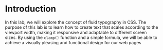 # Introduction

In this lab, we will explore the concept of fluid typography in CSS. The purpose of this lab is to learn how to create text that scales according to the viewport width, making it responsive and adaptable to different screen sizes. By using the `clamp()` function and a simple formula, we will be able to achieve a visually pleasing and functional design for our web pages.
